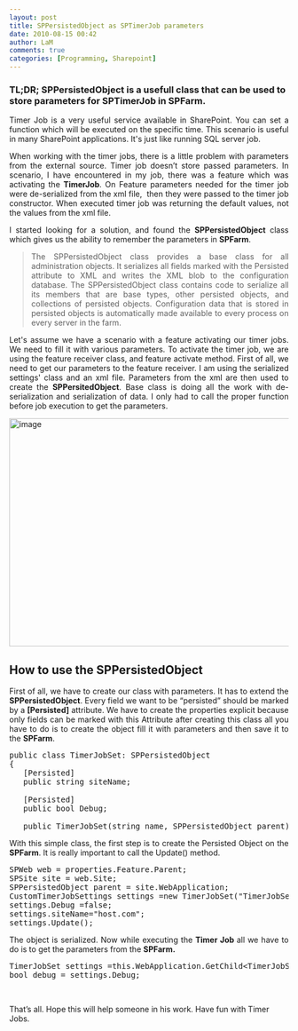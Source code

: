 ```yaml
---
layout: post
title: SPPersistedObject as SPTimerJob parameters
date: 2010-08-15 00:42
author: LaM
comments: true
categories: [Programming, Sharepoint]
---
```

<h3>TL;DR; SPPersistedObject is a usefull class that can be used to store parameters for SPTimerJob in SPFarm.</h3>

<p align="justify">Timer Job is a very useful service available in SharePoint. You can set a function which will be executed on the specific time. This scenario is useful in many SharePoint applications. It's just like running SQL server job.</p>
<p align="justify">When working with the timer jobs, there is a little problem with parameters from the external source. Timer job doesn’t store passed parameters. In scenario, I have encountered in my job, there was a feature which was activating the <strong>TimerJob</strong>. On Feature parameters needed for the timer job were de-serialized from the xml file,  then they were passed to the timer job constructor. When executed timer job was returning the default values, not the values from the xml file.</p>
<p align="justify">I started looking for a solution, and found the <strong>SPPersistedObject</strong> class which gives us the ability to remember the parameters in <strong>SPFarm</strong>.</p>

<blockquote>
<p align="justify">The SPPersistedObject class provides a base class for all administration objects. It serializes all fields marked with the Persisted attribute to XML and writes the XML blob to the configuration database. The SPPersistedObject class contains code to serialize all its members that are base types, other persisted objects, and collections of persisted objects. Configuration data that is stored in persisted objects is automatically made available to every process on every server in the farm.</p>
</blockquote>
<p align="justify">Let's assume we have a scenario with a feature activating our timer jobs. We need to fill it with various parameters. To activate the timer job, we are using the feature receiver class, and feature activate method. First of all, we need to get our parameters to the feature receiver. I am using the serialized settings' class and an xml file. Parameters from the xml are then used to create the <strong>SPPersitedObject</strong>. Base class is doing all the work with de-serialization and serialization of data. I only had to call the proper function before job execution to get the parameters.</p>
<a href="http://lammichalfranc.files.wordpress.com/2010/08/image27.png"><img style="display: inline; border: 0;" title="image" src="http://lammichalfranc.files.wordpress.com/2010/08/image_thumb27.png" alt="image" width="656" height="411" border="0" /></a>
<h2>How to use the SPPersistedObject</h2>
<p align="justify">First of all, we have to create our class with parameters. It has to extend the <strong>SPPersistedObject</strong>. Every field we want to be “persisted” should be marked by a <strong>[Persisted]</strong> attribute. We have to create the properties explicit because only fields can be marked with this Attribute after creating this class all you have to do is to create the object fill it with parameters and then save it to the <strong>SPFarm</strong>.</p>

<pre class="lang:default decode:true">public class TimerJobSet: SPPersistedObject
{ 
   [Persisted] 
   public string siteName;

   [Persisted]
   public bool Debug;

   public TimerJobSet(string name, SPPersistedObject parent) : base(name,parent) {}}</pre>
<p align="justify">With this simple class, the first step is to create the Persisted Object on the <strong>SPFarm</strong>. It is really important to call the Update() method.</p>

<pre class="lang:default decode:true">SPWeb web = properties.Feature.Parent;
SPSite site = web.Site;
SPPersistedObject parent = site.WebApplication;
CustomTimerJobSettings settings =new TimerJobSet("TimerJobSet", parent, Guid.NewGuid());
settings.Debug =false;
settings.siteName="host.com";
settings.Update();</pre>
<p align="justify">The object is serialized. Now while executing the <strong>Timer Job </strong> all we have to do is to get the parameters from the <strong>SPFarm.</strong></p>

<pre class="lang:default decode:true">TimerJobSet settings =this.WebApplication.GetChild&lt;TimerJobSet&gt;("TimerJobSet");  string siteName = settings.SiteName;
bool debug = settings.Debug;</pre>
&nbsp;
<div id="scid:9D7513F9-C04C-4721-824A-2B34F0212519:d0a11b8a-20c6-48ec-8289-da2dcea40a3a" class="wlWriterEditableSmartContent" style="display: inline; float: none; margin: 0; padding: 0;">

<!-- Code inserted with Steve Dunn's Windows Live Writer Code Formatter Plugin.  http://dunnhq.com -->

</div>
That’s all. Hope this will help someone in his work. Have fun with Timer Jobs.
